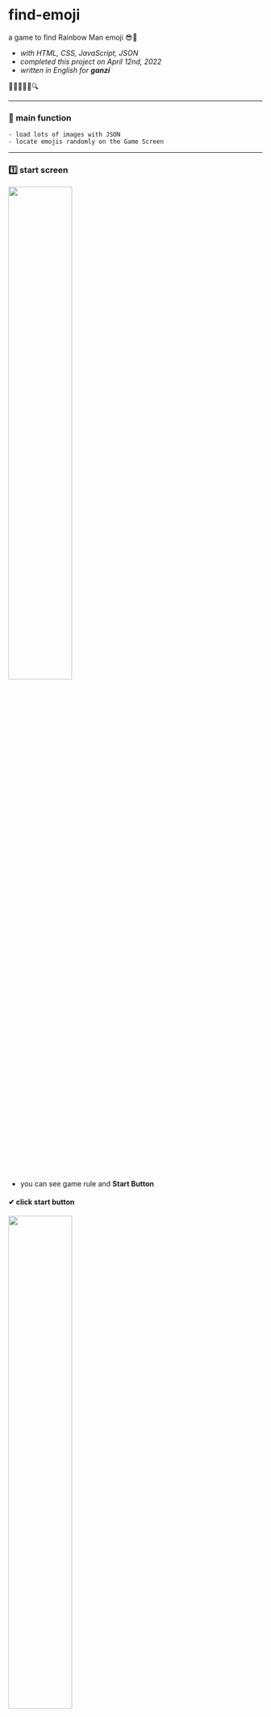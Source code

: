 # find-emoji
a game to find Rainbow Man emoji 😎🌈

+ *with HTML, CSS, JavaScript, JSON*   
+ *completed this project on April 12nd, 2022*  
+ *written in English for **ganzi***

🔎🧐🤓🤪🤩🔍

---

### 📌 main function
```
- load lots of images with JSON
- locate emojis randomly on the Game Screen  
```
---

### 1️⃣ start screen
<img width="50%" height="50%" src="https://user-images.githubusercontent.com/90179774/162949885-33377f5e-381a-4f5e-b667-753fbd2fb2f2.PNG"/>  

+ you can see game rule and **Start Button**  

#### ✔ click start button  
<img width="50%" height="50%" src="https://user-images.githubusercontent.com/90179774/162949891-16e7c4ee-e745-4233-8a83-06ac6ae2c97a.gif"/>  

+ when **start button** is pressed, it turns into **stop button** 
+ if you click **start button**, **Start Screen** is disappeared and emojis are strewn on the **Game Screen** randomly  
+ timer and Rainbow Man counter works


### 2️⃣ game screen & result screen
<img width="50%" height="50%" src="https://user-images.githubusercontent.com/90179774/162955564-05cfd3ea-d9e2-450b-a451-b5d94c687182.PNG"/>  

+ among lots of emojis, find hidden Rainbow Man emojis  
+ you can hear effect sound when put your mouse on Rainbow Man


#### ✔ if you find all Rainbow Mans  
<img width="50%" height="50%" src="https://user-images.githubusercontent.com/90179774/162949897-dacdb497-caa0-4bfd-85f7-763ef8be972c.gif"/>  

+ **Result Screen** that includes **success text** is shown
+ you can replay game with **replay button** 


#### ✔ if time is over 
<img width="50%" height="50%" src="https://user-images.githubusercontent.com/90179774/162949904-0043308b-f988-4d3f-9ef7-0aebaec413a6.gif"/>  

+ when timer left under 10 seconds, timer's color changes to red  
+ **Result Screen** that includes **fail text** is shown
+ you can replay game with **replay button**


#### ✔ if you click other emojis 
<img width="50%" height="50%" src="https://user-images.githubusercontent.com/90179774/162949902-eee25014-9cf0-4511-b8cd-e1c473dd63f1.gif"/>  

+ **Result Screen** that includes **fail text** is shown
+ you can replay game with **replay button**


---

ℹ **I used   
*icons from [font awesome](https://fontawesome.com/)  
emoji imgs from [emoji island](https://emojiisland.com/)  
effect sounds from [envato elements](https://elements.envato.com/)  
background sounds from [orange free sounds](https://orangefreesounds.com/)***
